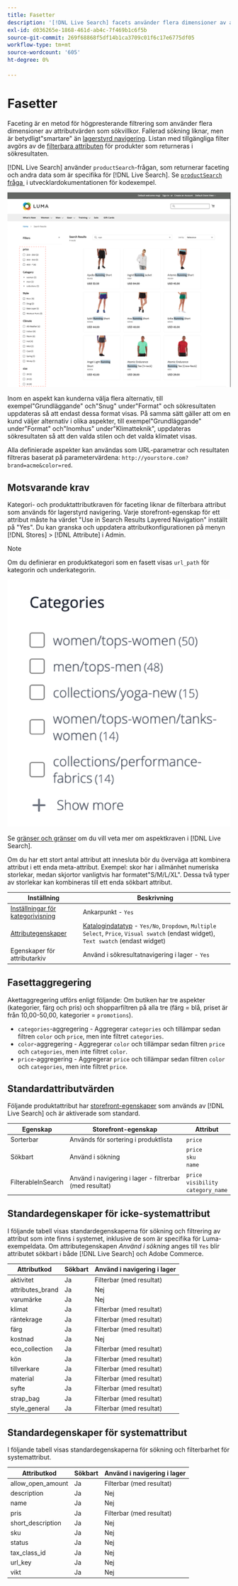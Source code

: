 ```yaml
---
title: Fasetter
description: '[!DNL Live Search] facets använder flera dimensioner av attributvärden som sökvillkor.'
exl-id: d036265e-1868-461d-ab4c-7f469b1c6f5b
source-git-commit: 269f68868f5df14b1ca3709c01f6c17e6775df05
workflow-type: tm+mt
source-wordcount: '605'
ht-degree: 0%

---
```


# Fasetter

Faceting är en metod för högpresterande filtrering som använder flera dimensioner av attributvärden som sökvillkor. Fallerad sökning liknar, men är betydligt&quot;smartare&quot; än [lagerstyrd navigering](https://experienceleague.adobe.com/docs/commerce-admin/catalog/catalog/navigation/navigation-layered.html?lang=sv-SE). Listan med tillgängliga filter avgörs av de [filterbara attributen](https://experienceleague.adobe.com/docs/commerce-admin/catalog/catalog/navigation/navigation-layered.html?lang=sv-SE#filterable-attributes) för produkter som returneras i sökresultaten.

[!DNL Live Search] använder `productSearch`-frågan, som returnerar faceting och andra data som är specifika för [!DNL Live Search]. Se [`productSearch` fråga &#x200B;](https://developer.adobe.com/commerce/webapi/graphql/schema/live-search/queries/product-search/) i utvecklardokumentationen för kodexempel.

![Filtrerade sökresultat](assets/storefront-search-results-run.png)

Inom en aspekt kan kunderna välja flera alternativ, till exempel&quot;Grundläggande&quot; och&quot;Snug&quot; under&quot;Format&quot; och sökresultaten uppdateras så att endast dessa format visas. På samma sätt gäller att om en kund väljer alternativ i olika aspekter, till exempel&quot;Grundläggande&quot; under&quot;Format&quot; och&quot;Inomhus&quot; under&quot;Klimatteknik&quot;, uppdateras sökresultaten så att den valda stilen och det valda klimatet visas.

Alla definierade aspekter kan användas som URL-parametrar och resultaten filtreras baserat på parametervärdena: `http://yourstore.com?brand=acme&color=red`.

## Motsvarande krav

Kategori- och produktattributkraven för faceting liknar de filterbara attribut som används för lagerstyrd navigering. Varje storefront-egenskap för ett attribut måste ha värdet &quot;Use in Search Results Layered Navigation&quot; inställt på &quot;Yes&quot;. Du kan granska och uppdatera attributkonfigurationen på menyn [!DNL Stores] > [!DNL Attribute] i Admin.

>[!NOTE]
>
>Om du definierar en produktkategori som en fasett visas `url_path` för kategorin och underkategorin.
>
>![Kategorifaktor](assets/facet-category.png)

Se [gränser och gränser](./boundaries-limits.md#facets) om du vill veta mer om aspektkraven i [!DNL Live Search].

Om du har ett stort antal attribut att innesluta bör du överväga att kombinera attribut i ett enda meta-attribut. Exempel: skor har i allmänhet numeriska storlekar, medan skjortor vanligtvis har formatet&quot;S/M/L/XL&quot;. Dessa två typer av storlekar kan kombineras till ett enda sökbart attribut.

| Inställning | Beskrivning |
|--- |--- |
| [Inställningar för kategorivisning](https://experienceleague.adobe.com/docs/commerce-admin/catalog/categories/create/categories-display-settings.html?lang=sv-SE) | Ankarpunkt - `Yes` |
| [Attributegenskaper](https://experienceleague.adobe.com/docs/commerce-admin/catalog/product-attributes/create/attribute-product-create.html?lang=sv-SE) | [Katalogindatatyp](https://experienceleague.adobe.com/docs/commerce-admin/catalog/product-attributes/attributes-input-types.html?lang=sv-SE) - `Yes/No`, `Dropdown`, `Multiple Select`, `Price`, `Visual swatch` (endast widget), `Text swatch` (endast widget) |
| Egenskaper för attributarkiv | Använd i sökresultatnavigering i lager - `Yes` |

## Fasettaggregering

Akettaggregering utförs enligt följande: Om butiken har tre aspekter (kategorier, färg och pris) och shopparfiltren på alla tre (färg = blå, priset är från 10,00-50,00, kategorier = `promotions`).

* `categories`-aggregering - Aggregerar `categories` och tillämpar sedan filtren `color` och `price`, men inte filtret `categories`.
* `color`-aggregering - Aggregerar `color` och tillämpar sedan filtren `price` och `categories`, men inte filtret `color`.
* `price`-aggregering - Aggregerar `price` och tillämpar sedan filtren `color` och `categories`, men inte filtret `price`.

## Standardattributvärden

Följande produktattribut har [storefront-egenskaper](https://experienceleague.adobe.com/docs/commerce-admin/catalog/product-attributes/product-attributes.html?lang=sv-SE) som används av [!DNL Live Search] och är aktiverade som standard.

| Egenskap | Storefront-egenskap | Attribut |
|---|---|---|
| Sorterbar | Används för sortering i produktlista | `price` |
| Sökbart | Använd i sökning | `price` <br />`sku`<br />`name` |
| FilterableInSearch | Använd i navigering i lager - filtrerbar (med resultat) | `price`<br />`visibility`<br />`category_name` |

## Standardegenskaper för icke-systemattribut

I följande tabell visas standardegenskaperna för sökning och filtrering av attribut som inte finns i systemet, inklusive de som är specifika för Luma-exempeldata. Om attributegenskapen *Använd i sökning* anges till `Yes` blir attributet sökbart i både [!DNL Live Search] och Adobe Commerce.

| Attributkod | Sökbart | Använd i navigering i lager |
|--- |--- |--- |
| aktivitet | Ja | Filterbar (med resultat) |
| attributes_brand | Ja | Nej |
| varumärke | Ja | Nej |
| klimat | Ja | Filterbar (med resultat) |
| räntekrage | Ja | Filterbar (med resultat) |
| färg | Ja | Filterbar (med resultat) |
| kostnad | Ja | Nej |
| eco_collection | Ja | Filterbar (med resultat) |
| kön | Ja | Filterbar (med resultat) |
| tillverkare | Ja | Filterbar (med resultat) |
| material | Ja | Filterbar (med resultat) |
| syfte | Ja | Filterbar (med resultat) |
| strap_bag | Ja | Filterbar (med resultat) |
| style_general | Ja | Filterbar (med resultat) |

## Standardegenskaper för systemattribut

I följande tabell visas standardegenskaperna för sökning och filterbarhet för systemattribut.

| Attributkod | Sökbart | Använd i navigering i lager |
|--- |--- |--- |
| allow_open_amount | Ja | Filterbar (med resultat) |
| description | Ja | Nej |
| name | Ja | Nej |
| pris | Ja | Filterbar (med resultat) |
| short_description | Ja | Nej |
| sku | Ja | Nej |
| status | Ja | Nej |
| tax_class_id | Ja | Nej |
| url_key | Ja | Nej |
| vikt | Ja | Nej |
